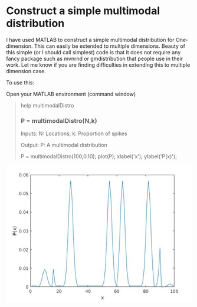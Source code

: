 # Construct a simple multimodal distribution

I have used MATLAB to construct a simple multimodal distribution for One-dimension. This can easily be extended to multiple dimensions. Beauty of this simple (or I should call simplest) code is that it does not require any fancy package such as mvnrnd or gmdistribution that people use in their work. Let me know if you are finding difficulties in extending this to multiple dimension case.

To use this:

Open your MATLAB environment (command window)

> help multimodalDistro
> 
>   ### P = multimodalDistro(N,k) ###
>   
>   Inputs: N: Locations, k: Proportion of spikes
> 
>   Output: P: A multimodal distribution
>   
> P = multimodalDistro(100,0.10); plot(P); xlabel('x'); ylabel('P(x)');

![A Sample distribution for above command](https://github.com/tirtharajdash/multimodalGaussianDistro/blob/master/sample.jpg)
